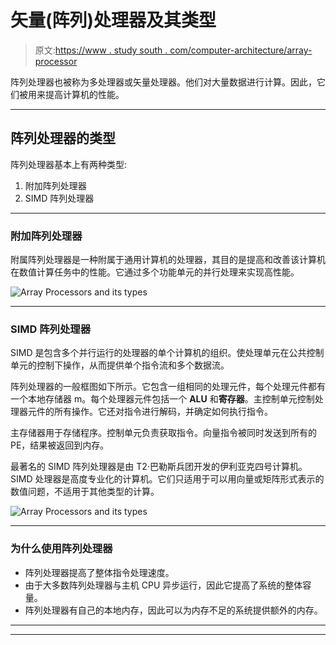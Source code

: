 # 矢量(阵列)处理器及其类型

> 原文:[https://www . study south . com/computer-architecture/array-processor](https://www.studytonight.com/computer-architecture/array-processor)

阵列处理器也被称为多处理器或矢量处理器。他们对大量数据进行计算。因此，它们被用来提高计算机的性能。

* * *

## 阵列处理器的类型

阵列处理器基本上有两种类型:

1.  附加阵列处理器
2.  SIMD 阵列处理器

* * *

### 附加阵列处理器

附属阵列处理器是一种附属于通用计算机的处理器，其目的是提高和改善该计算机在数值计算任务中的性能。它通过多个功能单元的并行处理来实现高性能。

![Array Processors and its types](../Images/69ed7e29657888e92c9cdf9d1690e5f3.png)

* * *

### SIMD 阵列处理器

SIMD 是包含多个并行运行的处理器的单个计算机的组织。使处理单元在公共控制单元的控制下操作，从而提供单个指令流和多个数据流。

阵列处理器的一般框图如下所示。它包含一组相同的处理元件，每个处理元件都有一个本地存储器 m。每个处理器元件包括一个 **ALU** 和**寄存器**。主控制单元控制处理器元件的所有操作。它还对指令进行解码，并确定如何执行指令。

主存储器用于存储程序。控制单元负责获取指令。向量指令被同时发送到所有的 PE，结果被返回到内存。

最著名的 SIMD 阵列处理器是由 T2·巴勒斯兵团开发的伊利亚克四号计算机。SIMD 处理器是高度专业化的计算机。它们只适用于可以用向量或矩阵形式表示的数值问题，不适用于其他类型的计算。

![Array Processors and its types](../Images/e8ed21fa580016eab011c1dbfcedf695.png)

* * *

### 为什么使用阵列处理器

*   阵列处理器提高了整体指令处理速度。
*   由于大多数阵列处理器与主机 CPU 异步运行，因此它提高了系统的整体容量。
*   阵列处理器有自己的本地内存，因此可以为内存不足的系统提供额外的内存。

* * *

* * *